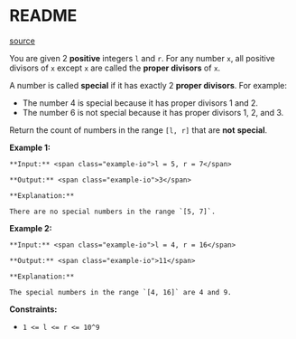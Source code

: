 # README #
[source](https://leetcode.com/problems/find-the-count-of-numbers-which-are-not-special/)

You are given 2 **positive** integers `l` and `r`. For any number `x`, all positive divisors of `x` except `x` are called the **proper divisors** of `x`.

A number is called **special** if it has exactly 2 **proper divisors**. For example:


+ The number 4 is special because it has proper divisors 1 and 2.
+ The number 6 is not special because it has proper divisors 1, 2, and 3.


Return the count of numbers in the range `[l, r]` that are **not** **special**.


**Example 1:**

```
**Input:** <span class="example-io">l = 5, r = 7</span>

**Output:** <span class="example-io">3</span>

**Explanation:**

There are no special numbers in the range `[5, 7]`.
```

**Example 2:**

```
**Input:** <span class="example-io">l = 4, r = 16</span>

**Output:** <span class="example-io">11</span>

**Explanation:**

The special numbers in the range `[4, 16]` are 4 and 9.
```


**Constraints:**


+ `1 <= l <= r <= 10^9`


